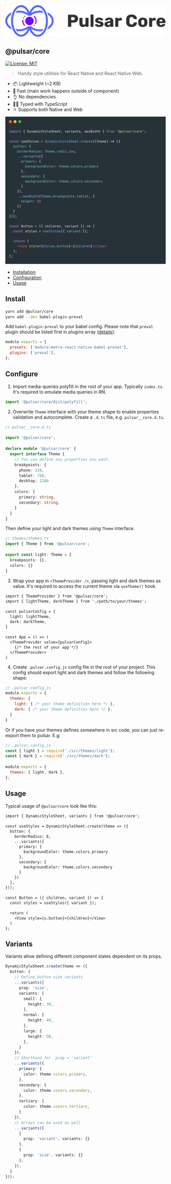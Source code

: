 ![logo](assets/logo_text.svg)

@pulsar/core
---

[![License: MIT](https://img.shields.io/badge/License-MIT-yellow.svg)](#)

> Handy style utilities for React Native and React Native Web.

- 📦 Lightweight (~2 KB)
- 🚀 Fast (main work happens outside of component)
- 👌 No dependencies
- 👮‍♂️ Typed with TypeScript
- ⚛️ Supports both Native and Web

![screenshot](assets/screenshot.png)

- [Installation](#Install)
- [Configuration](#Configure)
- [Usage](#Usage)

## Install

```sh
yarn add @pulsar/core
yarn add --dev babel-plugin-preval
```

Add `babel-plugin-preval` to your babel config. Please note that `preval` plugin should be listed first in plugins
array ([details](https://github.com/kentcdodds/babel-plugin-preval#installation)):

```js
module.exports = {
  presets: ['module:metro-react-native-babel-preset'],
  plugins: ['preval'],
};
```

## Configure

1. Import media-queries polyfill in the root of your app. Typically `index.ts`. It's required to emulate media queries
   in RN.

```ts
import '@pulsar/core/dist/polyfill';
```

2. Overwrite `Theme` interface with your theme shape to enable properties validation and autocomplete. Create a `.d.ts`
   file, e.g. `pulsar__core.d.ts`.

```ts
// pulsar__core.d.ts

import '@pulsar/core';

declare module '@pulsar/core' {
  export interface Theme {
    // You can define any properties you want.
    breakpoints: {
      phone: 320,
      tablet: 768,
      desktop: 1280
    },
    colors: {
      primary: string,
      secondary: string,
    }
  }
}
```

Then define your light and dark themes using `Theme` interface.

```ts
// themes/themes.ts
import { Theme } from '@pulsar/core';

export const light: Theme = {
  breakpoints: {},
  colors: {}
}
```

3. Wrap your app in `<ThemeProvider />`, passing light and dark themes as value. It's required to access the current
   theme via `useTheme()` hook.

```tsx
import { ThemeProvider } from '@pulsar/core';
import { lightTheme, darkTheme } from './path/to/your/themes';

const pulsarConfig = {
  light: lightTheme,
  dark: darkTheme,
}

const App = () => (
  <ThemeProvider value={pulsarConfig}>
    {/* the rest of your app */}
  </ThemeProvider>
)
```

4. Create `.pulsar.config.js` config file in the root of your project. This config should export light and dark themes
   and follow the following shape:

```js
// .pulsar.config.js
module.exports = {
  themes: {
    light: { /* your theme definition here */ },
    dark: { /* your theme definition here */ },
  }
}
```

Or if you have your themes defines somewhere in src code, you can just re-export them to pulsar. E.g:

```js
// .pulsar.config.js
const { light } = require('./src/themes/light');
const { dark } = require('./src/themes/dark');

module.exports = {
  themes: { light, dark },
};

```

## Usage

Typical usage of `@pulsar/core` look like this:

```tsx
import { DynamicStyleSheet, variants } from '@pulsar/core';

const useStyles = DynamicStyleSheet.create(theme => ({
  button: {
    borderRadius: 8,
    ...variants({
      primary: {
        backgroundColor: theme.colors.primary
      },
      secondary: {
        backgroundColor: theme.colors.secondary
      }
    })
  },
}));

const Button = ({ children, variant }) => {
  const styles = useStyles({ variant });

  return (
    <View style={s.button}>{children}</View>
  )
};
```

## Variants

Variants allow defining different component states dependent on its props.

```ts
DynamicStyleSheet.create(theme => ({
  button: {
    // Define button size variants
    ...variants({
      prop: 'size',
      variants: {
        small: {
          height: 30,
        },
        normal: {
          height: 40,
        },
        large: {
          height: 50,
        },
      }
    }),
    // Shorthand for `prop = 'variant'`
    ...variants({
      primary: {
        color: theme.colors.primary,
      },
      secondary: {
        color: theme.cosors.secondary,
      },
      tertiary: {
        color: theme.cosors.tertiary,
      }
    }),
    // Arrays can be used as well
    ...variants([
      {
        prop: 'variant', variants: {}
      },
      {
        prop: 'size', variants: {}
      },
    ]),
  }
}));
```
